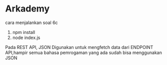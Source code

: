 # Arkademy

cara menjalankan soal 6c
1. npm install
2. node index.js

Pada REST API, JSON Digunakan untuk mengfetch data dari ENDPOINT API,hampir semua bahasa pemrogaman yang ada sudah bisa menggunakan JSON
